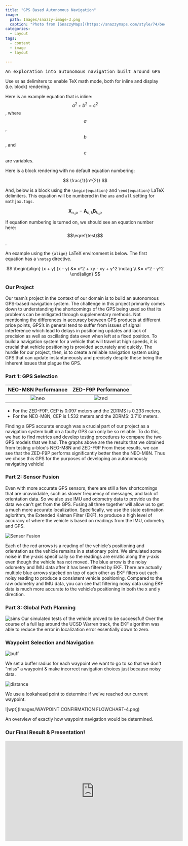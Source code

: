 ```yaml
---
title: "GPS Based Autonomous Navigation"
image: 
  path: Images/snazzy-image-3.png
  caption: "Photo from [SnazzyMaps](https://snazzymaps.com/style/74/becomeadinosaur)"
categories:
  - Layout
tags:
  - content
  - image
  - layout

---
```


<kbd>An exploration into autonomous navigation built around GPS</kbd>

Use `$$` as delimiters to enable TeX math mode, both for inline and display (i.e. block) rendering.

Here is an example equation that is inline: $$a^2 + b^2 = c^2$$, where
$$a$$, $$b$$, and $$c$$ are variables.

Here is a block rendering with no default equation numbering:

$$
\frac{1}{n^{2}}
$$

And, below is a block using the `\begin{equation}` and
`\end{equation}` LaTeX delimiters.  This equation will be numbered in
the `ams` and `all` setting for `mathjax.tags`.

$$
\begin{equation}
\mathbf{X}_{n,p} = \mathbf{A}_{n,k} \mathbf{B}_{k,p}    \label{test}
\end{equation}
$$

If equation numbering is turned on, we should see an equation number here: $$\eqref{test}$$.

An example using the `{align}` LaTeX environment is below.  The first equation has a `\notag` directive.

$$
\begin{align}
(x + y) (x - y) &= x^2 + xy - xy + y^2   \notag \\
    &= x^2 - y^2
\end{align}
$$



### Our Project 

Our team’s project in the context of our domain is to build an autonomous GPS-based navigation system. The challenge in this project primarily comes down to understanding the shortcomings of the GPS being used so that its problems can be mitigated through supplementary methods. Not mentioning the differences in accuracy between GPS products at different price points, GPS’s in general tend to suffer from issues of signal interference which lead to delays in positioning updates and lack of precision as well as oscillating data even when left at a fixed position. To build a navigation system for a vehicle that will travel at high speeds, it is crucial that vehicle positioning is provided accurately and quickly. The hurdle for our project, then, is to create a reliable navigation system using GPS that can update instantaneously and precisely despite these being the inherent issues that plague the GPS.

### Part 1: GPS Selection

NEO-M8N Performance            |  ZED-F9P Performance
:-------------------------:|:-------------------------:
![neo](Images/neo_m8n_cep_2drms.png)  |  ![zed](Images/zed_f9p_park_cep_2drms.png)

- For the ZED-F9P, CEP is 0.097 meters and the 2DRMS is 0.233 meters.
- For the NEO-M8N, CEP is 1.532 meters and the 2DRMS: 3.710 meters.


Finding a GPS accurate enough was a crucial part of our project as a navigation system built on a faulty GPS can only be so reliable. 
To do this, we had to find metrics and develop testing procedures to compare the two GPS models that we had. The graphs above are the 
results that we obtained from testing u-blox's NEO-M8N and ZED-F9P From these results, we can see that the ZED-F9P performs significantly 
better then the NEO-M8N. Thus we chose this GPS for the purposes of developing an autonomously navigating vehicle! 

### Part 2: Sensor Fusion
 
Even with more accurate GPS sensors, there are still a few shortcomings that are unavoidable, such as slower frequency of messages, and 
lack of orientation data. So we also use IMU and odometry data to provide us the data we can't get from the GPS. Fusing all three together
will allow us to get a much more accurate localization. Specifically, we use the state estimation aglorithm, the Extended Kalman Filter (EKF), 
to produce a high level of accuracy of where the vehicle is based on readings from the IMU, odometry and GPS.

![Sensor Fusion](Images/Sensor_Fusion.png)

Each of the red arrows is a reading of the vehicle’s positioning and orientation as the vehicle remains in a stationary point. 
We simulated some noise in the y-axis specifically so the readings are erratic along the y-axis even though the vehicle has not moved. 
The blue arrow is the noisy odometry and IMU data after it has been filtered by EKF. There are actually multiple blue arrows stacked 
on top of each other as EKF filters out each noisy reading to produce a consistent vehicle positioning. Compared to the raw odometry
and IMU data, you can see that filtering noisy data using EKF data is much more accurate to the vehicle’s positioning in both the x and y direction. 

### Part 3: Global Path Planning
![sims](Images/ground_truth_vs_estimated.png)
Our simulated tests of the vehicle proved to be successful! Over the course of a full lap around the UCSD Warren track, the EKF algorithm was able to reduce the error in localization error essentially down to zero. 

### Waypoint Selection and Navigation

![buff](Images/BUFFER_RADIUS_DIAGRAM.png)

We set a buffer radius for each waypoint we want to go to so that we don't "miss" a waypoint & make incorrect navigation choices just because noisy data. 

![distance](Images/DISTANCE_CALUCLATION.png)

We use a lookahead point to determine if we've reached our current waypoint. 

![wpt](Images/WAYPOINT CONFIRMATION FLOWCHART-4.png)

An overview of exactly how waypoint navigation would be determined. 

### Our Final Result & Presentation!

<iframe width="560" height="315" src="https://www.youtube.com/embed/DJktMnLdI_I" frameborder="0" allow="accelerometer; autoplay; clipboard-write; encrypted-media; gyroscope; picture-in-picture" allowfullscreen></iframe>



